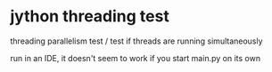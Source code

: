 # jython threading test

threading parallelism test /
test if threads are running simultaneously

run in an IDE, it doesn't seem to work if you start main.py on its own
